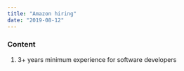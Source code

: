 ```yaml
---
title: "Amazon hiring"
date: "2019-08-12"
---
```

### Content

1. 3+ years minimum experience for software developers
